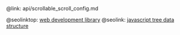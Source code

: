 @link: api/scrollable_scroll_config.md

@seolinktop: [web development library](https://webix.com)
@seolink: [javascript tree data structure](https://webix.com/widget/tree/)